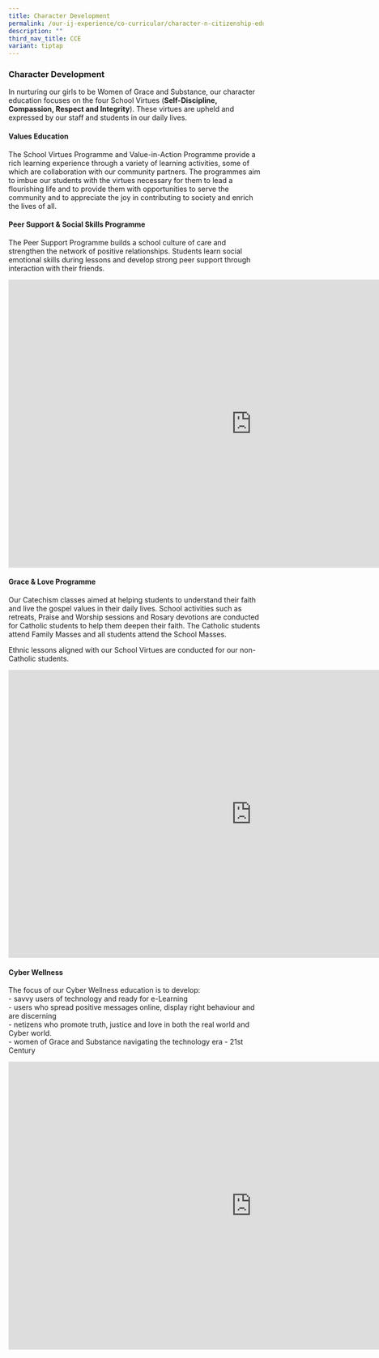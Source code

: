 ```yaml
---
title: Character Development
permalink: /our-ij-experience/co-curricular/character-n-citizenship-education-cce/character-development/
description: ""
third_nav_title: CCE
variant: tiptap
---
```

<h3>Character Development</h3>
<p>In nurturing our girls to be Women of Grace and Substance, our character
education focuses on the four School Virtues (<strong>Self-Discipline, Compassion, Respect and Integrity</strong>).
These virtues are upheld and expressed by our staff and students in our
daily lives.</p>
<h4>Values Education</h4>
<p>The School Virtues Programme and Value-in-Action Programme provide a rich
learning experience through a variety of learning activities, some of which
are collaboration with our community partners. The programmes aim to imbue
our students with the virtues necessary for them to lead a flourishing
life and to provide them with opportunities to serve the community and
to appreciate the joy in contributing to society and enrich the lives of
all.</p>
<h4>Peer Support &amp; Social Skills Programme</h4>
<p>The Peer Support Programme builds a school culture of care and strengthen
the network of positive relationships. Students learn social emotional
skills during lessons and develop strong peer support through interaction
with their friends.</p>
<div class="iframe-wrapper">
<iframe height="569" width="960" allowfullscreen="true" frameborder="0" src="https://docs.google.com/presentation/d/e/2PACX-1vSTJxtdLkku6E-rHhO1JtNHcpG-O5xCvaEiqPQlj3d6yfas6IJb7eLHI50R_RAouQ9aeOJ3bc8DvNoW/embed?start=true&amp;loop=true&amp;delayms=3000"></iframe>
</div>
<h4>Grace &amp; Love Programme</h4>
<p>Our Catechism classes aimed at helping students to understand their faith
and live the gospel values in their daily lives. School activities such
as retreats, Praise and Worship sessions and Rosary devotions are conducted
for Catholic students to help them deepen their faith. The Catholic students
attend Family Masses and all students attend the School Masses.</p>
<p>Ethnic lessons aligned with our School Virtues are conducted for our non-Catholic
students.</p>
<div class="iframe-wrapper">
<iframe height="569" width="960" allowfullscreen="true" frameborder="0" src="https://docs.google.com/presentation/d/e/2PACX-1vTg53T1hKhn5f3x-hhZYhusLnZXUrXqsShTeK6T-Muf0txRcyP16dfOn5cM9HmL1NLFCMOaX1LakL4w/embed?start=true&amp;loop=true&amp;delayms=3000"></iframe>
</div>
<h4>Cyber Wellness</h4>
<p>The focus of our Cyber Wellness education is to develop:
<br>- savvy users of technology and ready for e-Learning
<br>- users who spread positive messages online, display right behaviour and
are discerning
<br>- netizens who promote truth, justice and love in both the real world
and Cyber world.
<br>- women of Grace and Substance navigating the technology era - 21st Century</p>
<div class="iframe-wrapper">
<iframe height="569" width="960" allowfullscreen="true" frameborder="0" src="https://docs.google.com/presentation/d/e/2PACX-1vSNRkx_Jp4puKiocBcdsrRjMjKv7GiZdkDWdhCSaxts9okP3lsZSq4CIEnABwD_qTUsx5TtC-tXPDX8/embed?start=true&amp;loop=true&amp;delayms=3000"></iframe>
</div>
<p></p>